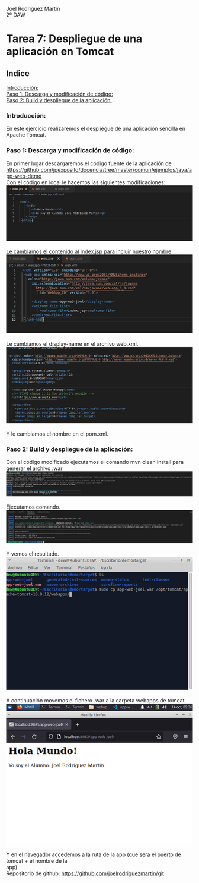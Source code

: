 Joel Rodriguez Martín  
2º DAW  
# Tarea 7: Despliegue de una aplicación en Tomcat  
## Indice  
[Introducción:](#introduccion)  
[Paso 1: Descarga y modificación de código:](#paso1)  
[Paso 2: Build y despliegue de la aplicación:](#paso2)  

### Introducción:<a name="introduccion"></a>
En este ejercicio realizaremos el despliegue de una aplicación sencilla en Apache Tomcat.

### Paso 1: Descarga y modificación de código:<a name="paso1"></a>  
En primer lugar descargaremos el código fuente de la aplicación de
https://github.com/jpexposito/docencia/tree/master/comun/ejemplos/java/app-web-demo  
Con el código en local le hacemos las siguientes modificaciones:  
![Captura 1](https://github.com/joelrodriguezmartin/git/blob/main/imgsT7/captura1.png)<br/>  
Le cambiamos el contenido al index.jsp para incluir nuestro nombre  
![Captura 2](https://github.com/joelrodriguezmartin/git/blob/main/imgsT7/captura2.png)<br/>  
Le cambiamos el display-name en el archivo web.xml.  
![Captura 3](https://github.com/joelrodriguezmartin/git/blob/main/imgsT7/captura3.png)<br/>  
Y le cambiamos el nombre en el pom.xml.  

### Paso 2: Build y despliegue de la aplicación:<a name="paso2"></a>    
Con el código modificado ejecutamos el comando mvn clean install para generar el archivo .war    
![Captura 4](https://github.com/joelrodriguezmartin/git/blob/main/imgsT7/captura4.png)<br/>  
Ejecutamos comando.  
![Captura 5](https://github.com/joelrodriguezmartin/git/blob/main/imgsT7/captura5.png)<br/>  
Y vemos el resultado.  
![Captura 6](https://github.com/joelrodriguezmartin/git/blob/main/imgsT7/captura6.png)<br/>  
A continuación movemos el fichero .war a la carpeta webapps de tomcat.  
![Captura 7](https://github.com/joelrodriguezmartin/git/blob/main/imgsT7/captura7.png)<br/>  
Y en el navegador accedemos a la ruta de la app (que sera el puerto de tomcat + el nombre de la  
app)  
Repositorio de github: https://github.com/joelrodriguezmartin/git
